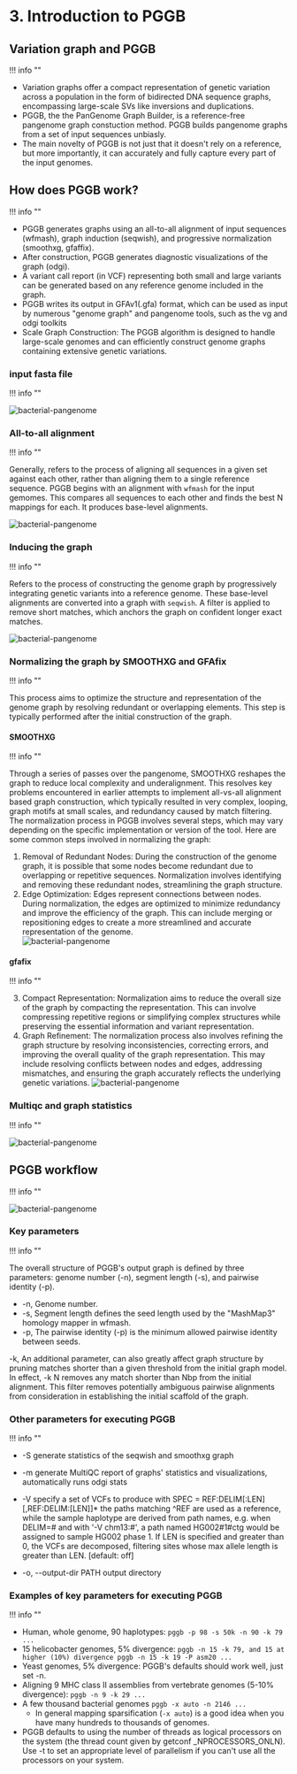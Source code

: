 # 3. Introduction to PGGB

## Variation graph and PGGB 
!!! info ""

- Variation graphs offer a compact representation of genetic variation across a population in the form of bidirected DNA sequence graphs, encompassing large-scale SVs like inversions and duplications. 
- PGGB, the the PanGenome Graph Builder, is a reference-free pangenome graph constuction method. PGGB builds pangenome graphs from a set of input sequences unbiasly. 
- The main novelty of PGGB  is not just that it doesn't rely on a reference, but more importantly, it can accurately and fully capture every part of the input genomes.


## How does PGGB work?
!!! info ""

- PGGB generates graphs using an all-to-all alignment of input sequences (wfmash), graph induction (seqwish), and progressive normalization (smoothxg, gfaffix). 
- After construction, PGGB generates diagnostic visualizations of the graph (odgi). 
- A variant call report (in VCF) representing both small and large variants can be generated based on any reference genome included in the graph. 
- PGGB writes its output in GFAv1(.gfa) format, which can be used as input by numerous "genome graph" and pangenome tools, such as the vg and odgi toolkits
- Scale Graph Construction: The PGGB algorithm is designed to handle large-scale genomes and can efficiently construct genome graphs containing extensive genetic variations.


### input fasta file 
!!! info ""

![bacterial-pangenome](theme_figures/PGGB_workflow_1_small.png)

### All-to-all alignment
!!! info ""

Generally, refers to the process of aligning all sequences in a given set against each other, rather than aligning them to a single reference sequence.
PGGB begins with an alignment with `wfmash` for the input gemomes. This compares all sequences to each other and finds the best N mappings for each. It produces base-level alignments.

![bacterial-pangenome](theme_figures/PGGB_workflow_2_small.png)

### Inducing the graph
!!! info ""

Refers to the process of constructing the genome graph by progressively integrating genetic variants into a reference genome.
These base-level alignments are converted into a graph with `seqwish`. A filter is applied to remove short matches, which anchors the graph on confident longer exact matches.

![bacterial-pangenome](theme_figures/PGGB_workflow_3_small.png)

### Normalizing the graph by SMOOTHXG and GFAfix
!!! info ""

This process aims to optimize the structure and representation of the genome graph by resolving redundant or overlapping elements. This step is typically performed after the initial construction of the graph.

#### SMOOTHXG
!!! info ""

Through a series of passes over the pangenome, SMOOTHXG reshapes the graph to reduce local complexity and underalignment. This resolves key problems encountered in earlier attempts to implement all-vs-all alignment based graph construction, which typically resulted in very complex, looping, graph motifs at small scales, and redundancy caused by match filtering.
The normalization process in PGGB involves several steps, which may vary depending on the specific implementation or version of the tool. Here are some common steps involved in normalizing the graph:  
1.  Removal of Redundant Nodes: During the construction of the genome graph, it is possible that some nodes become redundant due to overlapping or repetitive sequences. Normalization involves identifying and removing these redundant nodes, streamlining the graph structure.  
2.	Edge Optimization: Edges represent connections between nodes. During normalization, the edges are optimized to minimize redundancy and improve the efficiency of the graph. This can include merging or repositioning edges to create a more streamlined and accurate representation of the genome.  
![bacterial-pangenome](theme_figures/PGGB_workflow_4_small.png)

#### gfafix
!!! info ""

3.	Compact Representation: Normalization aims to reduce the overall size of the graph by compacting the representation. This can involve compressing repetitive regions or simplifying complex structures while preserving the essential information and variant representation.
4.	Graph Refinement: The normalization process also involves refining the graph structure by resolving inconsistencies, correcting errors, and improving the overall quality of the graph representation. This may include resolving conflicts between nodes and edges, addressing mismatches, and ensuring the graph accurately reflects the underlying genetic variations.
![bacterial-pangenome](theme_figures/PGGB_workflow_5_small.png)



### Multiqc and graph statistics
!!! info ""

![bacterial-pangenome](theme_figures/PGGB_workflow_6_small.png)



## PGGB workflow
!!! info ""

![bacterial-pangenome](theme_figures/PGGB_workflow_7_small.png)



### Key parameters
!!! info ""

The overall structure of PGGB's output graph is defined by three parameters: genome number (-n), segment length (-s), and pairwise identity (-p). 

- -n, Genome number.
- -s, Segment length defines the seed length used by the "MashMap3" homology mapper in wfmash.
- -p, The pairwise identity (-p) is the minimum allowed pairwise identity between seeds.

-k, An additional parameter, can also greatly affect graph structure by pruning matches shorter than a given threshold from the initial graph model. In effect, -k N removes any match shorter than Nbp from the initial alignment. This filter removes potentially ambiguous pairwise alignments from consideration in establishing the initial scaffold of the graph.


### Other parameters for executing PGGB
!!! info ""

- -S generate statistics of the seqwish and smoothxg graph

- -m generate MultiQC report of graphs' statistics and visualizations, automatically runs odgi stats

- -V specify a set of VCFs to produce with SPEC = REF:DELIM[:LEN][,REF:DELIM:[LEN]]* the paths matching ^REF are used as a reference, while the sample haplotype are derived from path names, e.g. when DELIM=# and with '-V chm13:#', a path named HG002#1#ctg would be assigned to sample HG002 phase 1. If LEN is specified and greater than 0, the VCFs are decomposed, filtering sites whose max allele length is greater than LEN. [default: off]

- -o, --output-dir PATH       output directory


### Examples of key parameters for executing PGGB
!!! info ""

- Human, whole genome, 90 haplotypes: `pggb -p 98 -s 50k -n 90 -k 79 ...`
- 15 helicobacter genomes, 5% divergence: `pggb -n 15 -k 79, and 15 at higher (10%) divergence pggb -n 15 -k 19 -P asm20 ...`
- Yeast genomes, 5% divergence: PGGB's defaults should work well, just set -n.
- Aligning 9 MHC class II assemblies from vertebrate genomes (5-10% divergence): `pggb -n 9 -k 29 ...`
- A few thousand bacterial genomes `pggb -x auto -n 2146 ...`
  - In general mapping sparsification (`-x auto`) is a good idea when you have many hundreds to thousands of genomes.
- PGGB defaults to using the number of threads as logical processors on the system (the thread count given by getconf _NPROCESSORS_ONLN). Use -t to set an appropriate level of parallelism if you can't use all the processors on your system.

